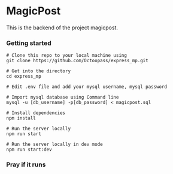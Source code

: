 # MagicPost
This is the backend of the project magicpost.

### Getting started
```
# Clone this repo to your local machine using
git clone https://github.com/Octoopass/express_mp.git

# Get into the directory
cd express_mp

# Edit .env file and add your mysql username, mysql password 

# Import mysql database using Command line
mysql -u [db_username] -p[db_password] < magicpost.sql

# Install dependencies
npm install

# Run the server locally
npm run start

# Run the server locally in dev mode
npm run start:dev
```

### Pray if it runs 
